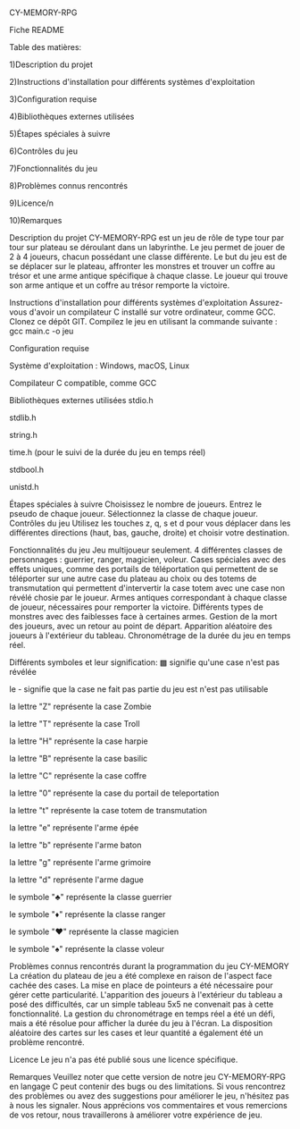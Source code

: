 #
CY-MEMORY-RPG

 Fiche README
 
Table des matières:

1)Description du projet

2)Instructions d'installation pour différents systèmes d'exploitation

3)Configuration requise

4)Bibliothèques externes utilisées

5)Étapes spéciales à suivre

6)Contrôles du jeu

7)Fonctionnalités du jeu

8)Problèmes connus rencontrés

9)Licence/n

10)Remarques

Description du projet
CY-MEMORY-RPG est un jeu de rôle de type tour par tour sur plateau se déroulant dans un labyrinthe. Le jeu permet de jouer de 2 à 4 joueurs, chacun possédant une classe différente. Le but du jeu est de se déplacer sur le plateau, affronter les monstres et trouver un coffre au trésor et une arme antique spécifique à chaque classe. Le joueur qui trouve son arme antique et un coffre au trésor remporte la victoire.

Instructions d'installation pour différents systèmes d'exploitation
Assurez-vous d'avoir un compilateur C installé sur votre ordinateur, comme GCC.
Clonez ce dépôt GIT.
Compilez le jeu en utilisant la commande suivante :
gcc main.c -o jeu

Configuration requise

Système d'exploitation : Windows, macOS, Linux

Compilateur C compatible, comme GCC

Bibliothèques externes utilisées
stdio.h

stdlib.h

string.h

time.h (pour le suivi de la durée du jeu en temps réel)

stdbool.h

unistd.h

Étapes spéciales à suivre
Choisissez le nombre de joueurs.
Entrez le pseudo de chaque joueur.
Sélectionnez la classe de chaque joueur.
Contrôles du jeu
Utilisez les touches z, q, s et d pour vous déplacer dans les différentes directions (haut, bas, gauche, droite) et choisir votre destination.

Fonctionnalités du jeu
Jeu multijoueur seulement.
4 différentes classes de personnages : guerrier, ranger, magicien, voleur.
Cases spéciales avec des effets uniques, comme des portails de téléportation qui permettent de se téléporter sur une autre
case du plateau au choix ou des totems de transmutation qui permettent d'intervertir la case totem avec une case non révélé chosie
par le joueur.
Armes antiques correspondant à chaque classe de joueur, nécessaires pour remporter la victoire.
Différents types de monstres avec des faiblesses face à certaines armes.
Gestion de la mort des joueurs, avec un retour au point de départ.
Apparition aléatoire des joueurs à l'extérieur du tableau.
Chronométrage de la durée du jeu en temps réel.


Différents symboles et leur signification:
▩ signifie qu'une case n'est pas révélée

le - signifie que la case ne fait pas partie du jeu est n'est pas utilisable

la lettre "Z" représente la case Zombie

la lettre "T" représente la case Troll

la lettre "H" représente la case harpie

la lettre "B" représente la case basilic

la lettre "C" représente la case coffre

la lettre "0" représente la case  du portail de teleportation

la lettre "t" représente la case totem de transmutation

la lettre "e" représente l'arme épée

la lettre "b" représente l'arme baton

la lettre "g" représente l'arme grimoire

la lettre "d" représente l'arme dague

le symbole "♣" représente la classe guerrier

le symbole "♦" représente la classe  ranger

le symbole "♥" représente la classe magicien

le symbole "♠" représente la classe voleur



Problèmes connus rencontrés durant la programmation du jeu CY-MEMORY
La création du plateau de jeu a été complexe en raison de l'aspect face cachée des cases. La mise en place de pointeurs a été nécessaire pour gérer cette particularité.
L'apparition des joueurs à l'extérieur du tableau a posé des difficultés, car un simple tableau 5x5 ne convenait pas à cette fonctionnalité.
La gestion du chronométrage en temps réel a été un défi, mais a été résolue pour afficher la durée du jeu à l'écran.
La disposition aléatoire des cartes sur les cases et leur quantité a également été un problème rencontré.

Licence
Le jeu n'a pas été publié sous une licence spécifique.

Remarques
Veuillez noter que cette version de notre jeu CY-MEMORY-RPG en langage C peut contenir des bugs ou des limitations. Si vous rencontrez des problèmes ou avez des suggestions pour améliorer le jeu, n'hésitez pas à nous les signaler. Nous apprécions vos commentaires et vous remercions de vos retour, nous  travaillerons à améliorer votre expérience de jeu.
